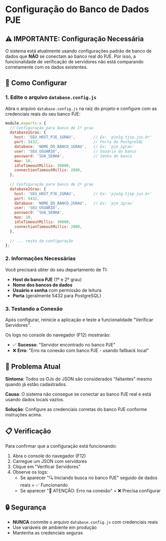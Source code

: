 # Configuração do Banco de Dados PJE

## ⚠️ IMPORTANTE: Configuração Necessária

O sistema está atualmente usando configurações padrão de banco de dados que **NÃO** se conectam ao banco real do PJE. Por isso, a funcionalidade de verificação de servidores não está comparando corretamente com os dados existentes.

## 🔧 Como Configurar

### 1. Edite o arquivo `database.config.js`

Abra o arquivo `database.config.js` na raiz do projeto e configure com as credenciais reais do seu banco PJE:

```javascript
module.exports = {
  // Configuração para banco de 1º grau
  database1Grau: {
    host: 'SEU_HOST_PJE_1GRAU',        // Ex: 'pje1g.tjsp.jus.br'
    port: 5432,                        // Porta do PostgreSQL
    database: 'NOME_DO_BANCO_1GRAU',   // Ex: 'pje_1grau'
    user: 'SEU_USUARIO',               // Usuário do banco
    password: 'SUA_SENHA',             // Senha do banco
    max: 10,
    idleTimeoutMillis: 30000,
    connectionTimeoutMillis: 2000,
  },
  
  // Configuração para banco de 2º grau
  database2Grau: {
    host: 'SEU_HOST_PJE_2GRAU',        // Ex: 'pje2g.tjsp.jus.br'
    port: 5432,
    database: 'NOME_DO_BANCO_2GRAU',   // Ex: 'pje_2grau'
    user: 'SEU_USUARIO',
    password: 'SUA_SENHA',
    max: 10,
    idleTimeoutMillis: 30000,
    connectionTimeoutMillis: 2000,
  },
  
  // ... resto da configuração
};
```

### 2. Informações Necessárias

Você precisará obter do seu departamento de TI:

- **Host do banco PJE** (1º e 2º grau)
- **Nome dos bancos de dados**
- **Usuário e senha** com permissão de leitura
- **Porta** (geralmente 5432 para PostgreSQL)

### 3. Testando a Conexão

Após configurar, reinicie a aplicação e teste a funcionalidade "Verificar Servidores". 

Os logs no console do navegador (F12) mostrarão:
- ✅ **Sucesso**: "Servidor encontrado no banco PJE"
- ❌ **Erro**: "Erro na conexão com banco PJE - usando fallback local"

## 🚨 Problema Atual

**Sintoma**: Todos os OJs do JSON são considerados "faltantes" mesmo quando já estão cadastrados.

**Causa**: O sistema não consegue se conectar ao banco PJE real e está usando dados locais vazios.

**Solução**: Configure as credenciais corretas do banco PJE conforme instruções acima.

## 📋 Verificação

Para confirmar que a configuração está funcionando:

1. Abra o console do navegador (F12)
2. Carregue um JSON com servidores
3. Clique em "Verificar Servidores"
4. Observe os logs:
   - Se aparecer "🔍 Iniciando busca no banco PJE" seguido de dados reais = ✅ Funcionando
   - Se aparecer "🚨 ATENÇÃO: Erro na conexão" = ❌ Precisa configurar

## 🔒 Segurança

- **NUNCA** commite o arquivo `database.config.js` com credenciais reais
- Use variáveis de ambiente em produção
- Mantenha as credenciais seguras